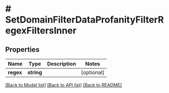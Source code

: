 # # SetDomainFilterDataProfanityFilterRegexFiltersInner

## Properties

Name | Type | Description | Notes
------------ | ------------- | ------------- | -------------
**regex** | **string** |  | [optional]

[[Back to Model list]](../../README.md#models) [[Back to API list]](../../README.md#endpoints) [[Back to README]](../../README.md)
